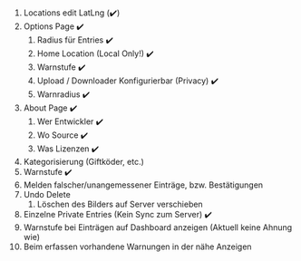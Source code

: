1. Locations edit LatLng (✔️)
2. Options Page ✔️
   1. Radius für Entries ✔️
   2. Home Location (Local Only!) ✔️
   3. Warnstufe ✔️
   4. Upload / Downloader Konfigurierbar (Privacy) ✔️
   5. Warnradius ✔️
3. About Page ✔️
   1. Wer Entwickler ✔️
   2. Wo Source ✔️
   3. Was Lizenzen ✔️
4. Kategorisierung (Giftköder, etc.)
5. Warnstufe ✔️
6. Melden falscher/unangemessener Einträge, bzw. Bestätigungen
7. Undo Delete
   1. Löschen des Bilders auf Server verschieben
8. Einzelne Private Entries (Kein Sync zum Server) ✔️
9. Warnstufe bei Einträgen auf Dashboard anzeigen (Aktuell keine Ahnung wie)
10. Beim erfassen vorhandene Warnungen in der nähe Anzeigen